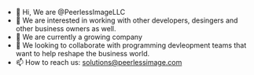 - 👋 Hi, We are @PeerlessImageLLC
- 👀 We are interested in working with other developers, desingers and other business owners as well. 
- 🌱 We are currently a growing company 
- 💞️ We looking to collaborate with programming devleopment teams that want to help reshape the business world. 
- 📫 How to reach us: solutions@peerlessimage.com

<!---
PeerlessImageLLC/PeerlessImageLLC is a ✨ special ✨ repository because its `README.md` (this file) appears on your GitHub profile.
You can click the Preview link to take a look at your changes.
--->
